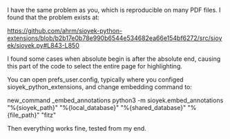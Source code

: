 
I have the same problem as you, which is reproducible on many PDF files. I found that the problem exists at:

https://github.com/ahrm/sioyek-python-extensions/blob/b2b17e0b78e990b6544e534682ea66e154bf6272/src/sioyek/sioyek.py#L843-L850

I found some cases when absolute begin is after the absolute end, causing this part of the code to select the entire page for highlighting.

You can open prefs_user.config, typically where you configed sioyek_python_extensions, and change embedding command to:

new_command _embed_annotations python3 -m sioyek.embed_annotations "%{sioyek_path}" "%{local_database}" "%{shared_database}" "%{file_path}" "fitz"

Then everything works fine, tested from my end.
